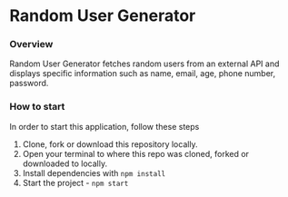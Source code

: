 # Random User Generator

### Overview
Random User Generator fetches random users from an external API and displays specific information such as name, email, age, phone number, password.

### How to start

In order to start this application, follow these steps

1. Clone, fork or download this repository locally.
2. Open your terminal to where this repo was cloned, forked or downloaded to locally.
3. Install dependencies with `npm install`
4. Start the project - `npm start`